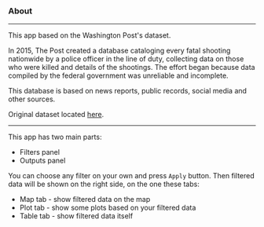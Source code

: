 <h3>About</h3>
<hr>
This app based on the Washington Post's dataset. 

In 2015, The Post created a database cataloging every fatal shooting nationwide by a police officer in the line of duty, collecting data on those who were killed and details of the shootings. The effort began because data compiled by the federal government was unreliable and incomplete.

This database is based on news reports, public records, social media and other sources. 

Original dataset located [here](https://github.com/washingtonpost/data-police-shootings).
<hr>

This app has two main parts:

* Filters panel
* Outputs panel

You can choose any filter on your own and press `Apply` button. Then filtered data will be shown on the right side, on the one these tabs:

* Map tab - show filtered data on the map
* Plot tab - show some plots based on your filtered data
* Table tab - show filtered data itself 